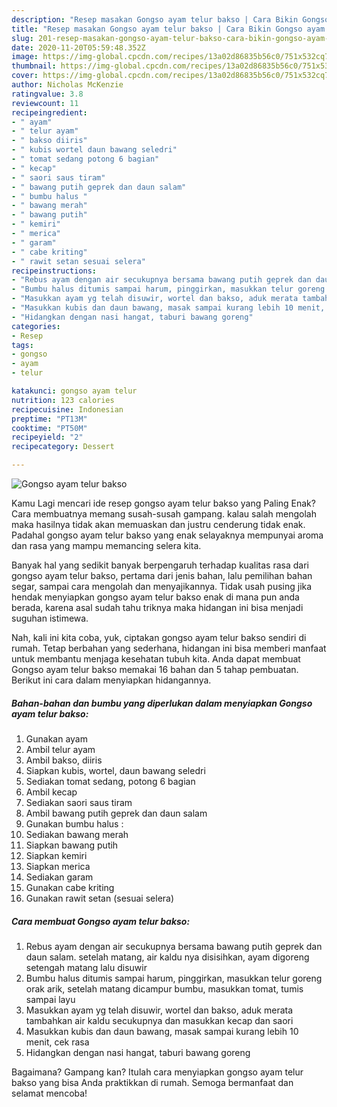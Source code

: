 ```yaml
---
description: "Resep masakan Gongso ayam telur bakso | Cara Bikin Gongso ayam telur bakso Yang Enak Dan Lezat"
title: "Resep masakan Gongso ayam telur bakso | Cara Bikin Gongso ayam telur bakso Yang Enak Dan Lezat"
slug: 201-resep-masakan-gongso-ayam-telur-bakso-cara-bikin-gongso-ayam-telur-bakso-yang-enak-dan-lezat
date: 2020-11-20T05:59:48.352Z
image: https://img-global.cpcdn.com/recipes/13a02d86835b56c0/751x532cq70/gongso-ayam-telur-bakso-foto-resep-utama.jpg
thumbnail: https://img-global.cpcdn.com/recipes/13a02d86835b56c0/751x532cq70/gongso-ayam-telur-bakso-foto-resep-utama.jpg
cover: https://img-global.cpcdn.com/recipes/13a02d86835b56c0/751x532cq70/gongso-ayam-telur-bakso-foto-resep-utama.jpg
author: Nicholas McKenzie
ratingvalue: 3.8
reviewcount: 11
recipeingredient:
- " ayam"
- " telur ayam"
- " bakso diiris"
- " kubis wortel daun bawang seledri"
- " tomat sedang potong 6 bagian"
- " kecap"
- " saori saus tiram"
- " bawang putih geprek dan daun salam"
- " bumbu halus "
- " bawang merah"
- " bawang putih"
- " kemiri"
- " merica"
- " garam"
- " cabe kriting"
- " rawit setan sesuai selera"
recipeinstructions:
- "Rebus ayam dengan air secukupnya bersama bawang putih geprek dan daun salam. setelah matang, air kaldu nya disisihkan, ayam digoreng setengah matang lalu disuwir"
- "Bumbu halus ditumis sampai harum, pinggirkan, masukkan telur goreng orak arik, setelah matang dicampur bumbu, masukkan tomat, tumis sampai layu"
- "Masukkan ayam yg telah disuwir, wortel dan bakso, aduk merata tambahkan air kaldu secukupnya dan masukkan kecap dan saori"
- "Masukkan kubis dan daun bawang, masak sampai kurang lebih 10 menit, cek rasa"
- "Hidangkan dengan nasi hangat, taburi bawang goreng"
categories:
- Resep
tags:
- gongso
- ayam
- telur

katakunci: gongso ayam telur 
nutrition: 123 calories
recipecuisine: Indonesian
preptime: "PT13M"
cooktime: "PT50M"
recipeyield: "2"
recipecategory: Dessert

---
```



![Gongso ayam telur bakso](https://img-global.cpcdn.com/recipes/13a02d86835b56c0/751x532cq70/gongso-ayam-telur-bakso-foto-resep-utama.jpg)

Kamu Lagi mencari ide resep gongso ayam telur bakso yang Paling Enak? Cara membuatnya memang susah-susah gampang. kalau salah mengolah maka hasilnya tidak akan memuaskan dan justru cenderung tidak enak. Padahal gongso ayam telur bakso yang enak selayaknya mempunyai aroma dan rasa yang mampu memancing selera kita.

Banyak hal yang sedikit banyak berpengaruh terhadap kualitas rasa dari gongso ayam telur bakso, pertama dari jenis bahan, lalu pemilihan bahan segar, sampai cara mengolah dan menyajikannya. Tidak usah pusing jika hendak menyiapkan gongso ayam telur bakso enak di mana pun anda berada, karena asal sudah tahu triknya maka hidangan ini bisa menjadi suguhan istimewa.




Nah, kali ini kita coba, yuk, ciptakan gongso ayam telur bakso sendiri di rumah. Tetap berbahan yang sederhana, hidangan ini bisa memberi manfaat untuk membantu menjaga kesehatan tubuh kita. Anda dapat membuat Gongso ayam telur bakso memakai 16 bahan dan 5 tahap pembuatan. Berikut ini cara dalam menyiapkan hidangannya.

<!--inarticleads1-->

##### Bahan-bahan dan bumbu yang diperlukan dalam menyiapkan Gongso ayam telur bakso:

1. Gunakan  ayam
1. Ambil  telur ayam
1. Ambil  bakso, diiris
1. Siapkan  kubis, wortel, daun bawang seledri
1. Sediakan  tomat sedang, potong 6 bagian
1. Ambil  kecap
1. Sediakan  saori saus tiram
1. Ambil  bawang putih geprek dan daun salam
1. Gunakan  bumbu halus :
1. Sediakan  bawang merah
1. Siapkan  bawang putih
1. Siapkan  kemiri
1. Siapkan  merica
1. Sediakan  garam
1. Gunakan  cabe kriting
1. Gunakan  rawit setan (sesuai selera)




<!--inarticleads2-->

##### Cara membuat Gongso ayam telur bakso:

1. Rebus ayam dengan air secukupnya bersama bawang putih geprek dan daun salam. setelah matang, air kaldu nya disisihkan, ayam digoreng setengah matang lalu disuwir
1. Bumbu halus ditumis sampai harum, pinggirkan, masukkan telur goreng orak arik, setelah matang dicampur bumbu, masukkan tomat, tumis sampai layu
1. Masukkan ayam yg telah disuwir, wortel dan bakso, aduk merata tambahkan air kaldu secukupnya dan masukkan kecap dan saori
1. Masukkan kubis dan daun bawang, masak sampai kurang lebih 10 menit, cek rasa
1. Hidangkan dengan nasi hangat, taburi bawang goreng




Bagaimana? Gampang kan? Itulah cara menyiapkan gongso ayam telur bakso yang bisa Anda praktikkan di rumah. Semoga bermanfaat dan selamat mencoba!
